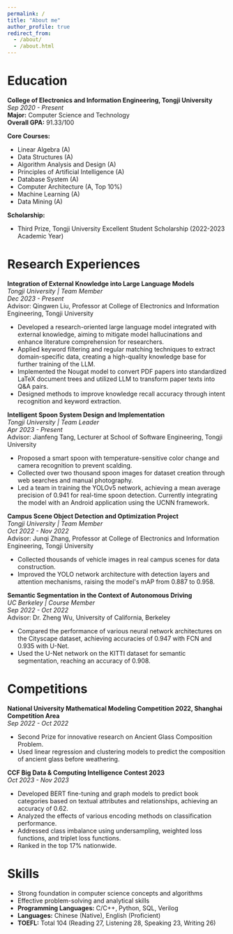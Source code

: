 ```yaml
---
permalink: /
title: "About me"
author_profile: true
redirect_from: 
  - /about/
  - /about.html
---
```


# Education
**College of Electronics and Information Engineering, Tongji University**  
_Sep 2020 - Present_  
**Major:** Computer Science and Technology  
**Overall GPA:** 91.33/100  

**Core Courses:**  
- Linear Algebra (A)  
- Data Structures (A)  
- Algorithm Analysis and Design (A)  
- Principles of Artificial Intelligence (A)  
- Database System (A)  
- Computer Architecture (A, Top 10%)  
- Machine Learning (A)  
- Data Mining (A)  

**Scholarship:**  
- Third Prize, Tongji University Excellent Student Scholarship (2022-2023 Academic Year)  

# Research Experiences
**Integration of External Knowledge into Large Language Models**  
_Tongji University | Team Member_  
_Dec 2023 - Present_  
Advisor: Qingwen Liu, Professor at College of Electronics and Information Engineering, Tongji University  

- Developed a research-oriented large language model integrated with external knowledge, aiming to mitigate model hallucinations and enhance literature comprehension for researchers.  
- Applied keyword filtering and regular matching techniques to extract domain-specific data, creating a high-quality knowledge base for further training of the LLM.  
- Implemented the Nougat model to convert PDF papers into standardized LaTeX document trees and utilized LLM to transform paper texts into Q&A pairs.  
- Designed methods to improve knowledge recall accuracy through intent recognition and keyword extraction.  

**Intelligent Spoon System Design and Implementation**  
_Tongji University | Team Leader_  
_Apr 2023 - Present_  
Advisor: Jianfeng Tang, Lecturer at School of Software Engineering, Tongji University  

- Proposed a smart spoon with temperature-sensitive color change and camera recognition to prevent scalding.  
- Collected over two thousand spoon images for dataset creation through web searches and manual photography.  
- Led a team in training the YOLOv5 network, achieving a mean average precision of 0.941 for real-time spoon detection. Currently integrating the model with an Android application using the UCNN framework.  

**Campus Scene Object Detection and Optimization Project**  
_Tongji University | Team Member_  
_Oct 2022 - Nov 2022_  
Advisor: Junqi Zhang, Professor at College of Electronics and Information Engineering, Tongji University  

- Collected thousands of vehicle images in real campus scenes for data construction.  
- Improved the YOLO network architecture with detection layers and attention mechanisms, raising the model's mAP from 0.887 to 0.958.  

**Semantic Segmentation in the Context of Autonomous Driving**  
_UC Berkeley | Course Member_  
_Sep 2022 - Oct 2022_  
Advisor: Dr. Zheng Wu, University of California, Berkeley  

- Compared the performance of various neural network architectures on the Cityscape dataset, achieving accuracies of 0.947 with FCN and 0.935 with U-Net.  
- Used the U-Net network on the KITTI dataset for semantic segmentation, reaching an accuracy of 0.908.  

# Competitions
**National University Mathematical Modeling Competition 2022, Shanghai Competition Area**  
_Sep 2022 - Oct 2022_  
- Second Prize for innovative research on Ancient Glass Composition Problem.  
- Used linear regression and clustering models to predict the composition of ancient glass before weathering.  

**CCF Big Data & Computing Intelligence Contest 2023**  
_Oct 2023 - Nov 2023_  
- Developed BERT fine-tuning and graph models to predict book categories based on textual attributes and relationships, achieving an accuracy of 0.62.  
- Analyzed the effects of various encoding methods on classification performance.  
- Addressed class imbalance using undersampling, weighted loss functions, and triplet loss functions.  
- Ranked in the top 17% nationwide.  

# Skills
- Strong foundation in computer science concepts and algorithms  
- Effective problem-solving and analytical skills  
- **Programming Languages:** C/C++, Python, SQL, Verilog  
- **Languages:** Chinese (Native), English (Proficient)  
- **TOEFL:** Total 104 (Reading 27, Listening 28, Speaking 23, Writing 26)  
